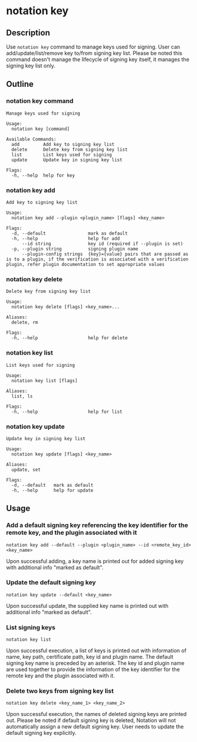 # notation key

## Description

Use ```notation key``` command to manage keys used for signing. User can add/update/list/remove key to/from signing key list. Please be noted this command doesn't manage the lifecycle of signing key itself, it manages the signing key list only.

## Outline

### notation key command

```text
Manage keys used for signing

Usage:
  notation key [command]

Available Commands:
  add         Add key to signing key list
  delete      Delete key from signing key list
  list        List keys used for signing
  update      Update key in signing key list

Flags:
  -h, --help  help for key
```

### notation key add

```text
Add key to signing key list

Usage:
  notation key add --plugin <plugin_name> [flags] <key_name>

Flags:
  -d, --default                mark as default
  -h, --help                   help for add
      --id string              key id (required if --plugin is set)
  -p, --plugin string          signing plugin name
      --plugin-config strings  {key}={value} pairs that are passed as is to a plugin, if the verification is associated with a verification plugin, refer plugin documentation to set appropriate values
```

### notation key delete

```text
Delete key from signing key list

Usage:
  notation key delete [flags] <key_name>...

Aliases:
  delete, rm

Flags:
  -h, --help                   help for delete

```

### notation key list

```text
List keys used for signing

Usage:
  notation key list [flags]

Aliases:
  list, ls

Flags:
  -h, --help                   help for list

```

### notation key update

```text
Update key in signing key list

Usage:
  notation key update [flags] <key_name>

Aliases:
  update, set

Flags:
  -d, --default   mark as default
  -h, --help      help for update

```

## Usage

### Add a default signing key referencing the key identifier for the remote key, and the plugin associated with it

```shell
notation key add --default --plugin <plugin_name> --id <remote_key_id> <key_name>
```

Upon successful adding, a key name is printed out for added signing key with additional info "marked as default".

### Update the default signing key

```shell
notation key update --default <key_name>
```

Upon successful update, the supplied key name is printed out with additional info "marked as default".

### List signing keys

```text
notation key list
```

Upon successful execution, a list of keys is printed out with information of name, key path, certificate path, key id and plugin name. The default signing key name is preceded by an asterisk. The key id and plugin name are used together to provide the information of the key identifier for the remote key and the plugin associated with it.

### Delete two keys from signing key list

```shell
notation key delete <key_name_1> <key_name_2>
```

Upon successful execution, the names of deleted signing keys are printed out. Please be noted if default signing key is deleted, Notation will not automatically assign a new default signing key. User needs to update the default signing key explicitly.
